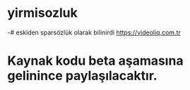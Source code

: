 # yirmisozluk
-# eskiden sparsözlük olarak bilinirdi
https://videoliq.com.tr

# Kaynak kodu beta aşamasına gelinince paylaşılacaktır.
